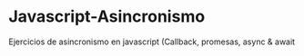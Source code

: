 # Javascript-Asincronismo
Ejercicios de asincronismo en javascript (Callback, promesas, async &amp; await
